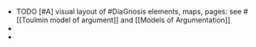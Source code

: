- TODO [#A] visual layout of #DiaGnosis elements, maps, pages: see #[[Toulmin model of argument]] and [[Models of Argumentation]]
-
-